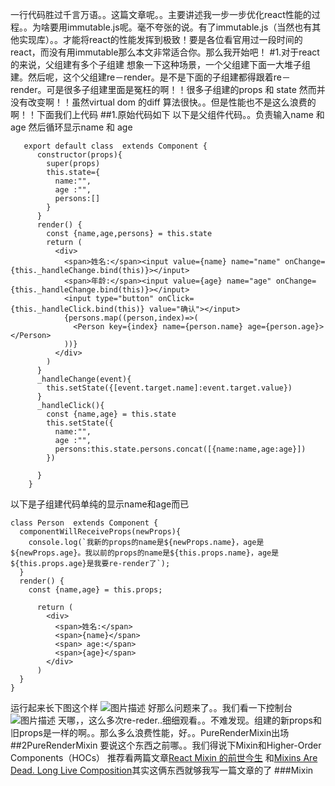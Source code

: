 一行代码胜过千言万语。。这篇文章呢。。主要讲述我一步一步优化react性能的过程。。为啥要用immutable.js呢。毫不夸张的说。有了immutable.js（当然也有其他实现库）。。才能将react的性能发挥到极致！要是各位看官用过一段时间的react，而没有用immutable那么本文非常适合你。那么我开始吧！
#1.对于react的来说，父组建有多个子组建
想象一下这种场景，一个父组建下面一大堆子组建。然后呢，这个父组建re－render。是不是下面的子组建都得跟着re－render。可是很多子组建里面是冤枉的啊！！很多子组建的props 和 state 然而并没有改变啊！！虽然virtual dom 的diff 算法很快。。但是性能也不是这么浪费的啊！！下面我们上代码
##1.原始代码如下
以下是父组件代码。。负责输入name 和 age 然后循环显示name 和 age



       export default class  extends Component {
          constructor(props){
            super(props)
            this.state={
              name:"",
              age :"",
              persons:[]
            }
          }
          render() {
            const {name,age,persons} = this.state
            return (
              <div>
                <span>姓名:</span><input value={name} name="name" onChange={this._handleChange.bind(this)}></input>
                <span>年龄:</span><input value={age} name="age" onChange={this._handleChange.bind(this)}></input>
                <input type="button" onClick={this._handleClick.bind(this)} value="确认"></input>
                {persons.map((person,index)=>(
                  <Person key={index} name={person.name} age={person.age}></Person>
                ))}
              </div>
            )
          }
          _handleChange(event){
            this.setState({[event.target.name]:event.target.value})
          }
          _handleClick(){
            const {name,age} = this.state
            this.setState({
              name:"",
              age :"",
              persons:this.state.persons.concat([{name:name,age:age}])
            })

          }
        }

   以下是子组建代码单纯的显示name和age而已

    class Person  extends Component {
      componentWillReceiveProps(newProps){
        console.log(`我新的props的name是${newProps.name}，age是${newProps.age}。我以前的props的name是${this.props.name}，age是${this.props.age}是我要re-render了`);
      }
      render() {
        const {name,age} = this.props;

          return (
            <div>
              <span>姓名:</span>
              <span>{name}</span>
              <span> age:</span>
              <span>{age}</span>
            </div>
          )
      }
    }

运行起来长下图这个样
![图片描述][1]
好那么问题来了。。我们看一下控制台
![图片描述][2]
天哪，，这么多次re-reder..细细观看。。不难发现。组建的新props和旧props是一样的啊。。那么多么浪费性能，好。。PureRenderMixin出场
##2PureRenderMixin
要说这个东西之前哪。。我们得说下Mixin和Higher-Order Components（HOCs）
推荐看两篇文章[React Mixin 的前世今生][3] 和[Mixins Are Dead. Long Live Composition][4]其实这俩东西就够我写一篇文章的了
###Mixin


  [1]: /img/bVr7ow
  [2]: /img/bVr7xE
  [3]: http://zhuanlan.zhihu.com/purerender/20361937
  [4]: https://medium.com/@dan_abramov/mixins-are-dead-long-live-higher-order-components-94a0d2f9e750#.f6e4uqoax
